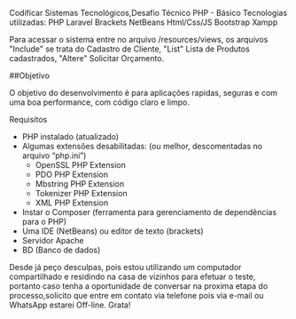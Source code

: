 Codificar Sistemas Tecnológicos,Desafio Técnico PHP - Básico
Tecnologias utilizadas: PHP
                        Laravel
                        Brackets
                        NetBeans 
                        Html/Css/JS
                        Bootstrap
                        Xampp

Para acessar o sistema entre no arquivo /resources/views, os arquivos "Include" se trata do Cadastro de Cliente, "List" Lista de Produtos cadastrados, "Altere" Solicitar Orçamento.

##Objetivo

O objetivo do desenvolvimento é para aplicações rapidas, seguras e com uma boa performance, com código claro e limpo.

Requisitos

* PHP instalado (atualizado)
* Algumas extensões desabilitadas: (ou melhor, descomentadas no arquivo “php.ini”)
    * OpenSSL PHP Extension
    * PDO PHP Extension
    * Mbstring PHP Extension
    * Tokenizer PHP Extension
    * XML PHP Extension
* Instar o Composer (ferramenta para gerenciamento de dependências para o PHP)
* Uma IDE (NetBeans) ou editor de texto (brackets)
* Servidor Apache
* BD (Banco de dados)

Desde já peço desculpas, pois estou utilizando um computador compartilhado e residindo na casa de vizinhos para efetuar o teste, portanto caso tenha a oportunidade de conversar na proxima etapa do processo,solicito que entre em contato via telefone pois via e-mail ou WhatsApp estarei Off-line.
Grata!

